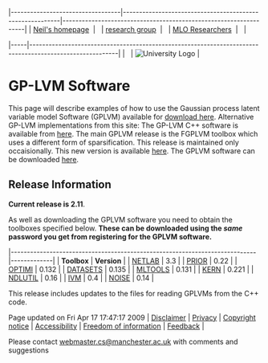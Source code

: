 |----------------------------------|----------------------------------------------------------|------------------------------------------------------------------|
| [Neil's homepage](/~neill/)  |   | [research group](http://intranet.cs.man.ac.uk/mlo/)  |   | [MLO Researchers](http://intranet.cs.man.ac.uk/mlo/people/)  |   |

|-----|---------------------------------------------------------------------------------------------------------|
|     | ![University Logo](http://www.cs.manchester.ac.uk/ai/pictures/icons/est1824.gif "Manchester Est. 1824") |

GP-LVM Software
===============

This page will describe examples of how to use the Gaussian process latent variable model Software (GPLVM) available for [download here](http://www.cs.man.ac.uk/neill-bin/software/downloadForm.cgi?toolbox=gplvm). Alternative GP-LVM implementations from this site: The GP-LVM C++ software is available from [here](http://www.cs.man.ac.uk/~neill/gplvmcpp/). The main GPLVM release is the FGPLVM toolbox which uses a different form of sparsification. This release is maintained only occaisionally. This new version is available [here](http://www.cs.man.ac.uk/~neill/fgplvm/).
The GPLVM software can be downloaded [here](http://www.cs.man.ac.uk/neill-bin/software/downloadForm.cgi?toolbox=gplvm).

Release Information
-------------------

**Current release is 2.11**.

As well as downloading the GPLVM software you need to obtain the toolboxes specified below. **These can be downloaded using the *same* password you get from registering for the GPLVM software.**

|----------------------------------------------------------------------------|-------------|
| **Toolbox**                                                                | **Version** |
| [NETLAB](http://www.cs.man.ac.uk/~neill/netlab/downloadFiles/vrs3p3)       | 3.3         |
| [PRIOR](http://www.cs.man.ac.uk/~neill/prior/downloadFiles/vrs0p22)        | 0.22        |
| [OPTIMI](http://www.cs.man.ac.uk/~neill/optimi/downloadFiles/vrs0p132)     | 0.132       |
| [DATASETS](http://www.cs.man.ac.uk/~neill/datasets/downloadFiles/vrs0p135) | 0.135       |
| [MLTOOLS](http://www.cs.man.ac.uk/~neill/mltools/downloadFiles/vrs0p131)   | 0.131       |
| [KERN](http://www.cs.man.ac.uk/~neill/kern/downloadFiles/vrs0p221)         | 0.221       |
| [NDLUTIL](http://www.cs.man.ac.uk/~neill/ndlutil/downloadFiles/vrs0p16)    | 0.16        |
| [IVM](http://www.cs.man.ac.uk/~neill/ivm/downloadFiles/vrs0p4)             | 0.4         |
| [NOISE](http://www.cs.man.ac.uk/~neill/noise/downloadFiles/vrs0p14)        | 0.14        |

This release includes updates to the files for reading GPLVMs from the C++ code.

Page updated on Fri Apr 17 17:47:17 2009
| [Disclaimer](http://www.manchester.ac.uk/aboutus/documents/disclaimer/ "Disclaimer") | [Privacy](http://www.manchester.ac.uk/aboutus/documents/privacy/ "Privacy") | [Copyright notice](http://www.manchester.ac.uk/aboutus/documents/copyright/ "Copyright Notice") | [Accessibility](http://www.manchester.ac.uk/aboutus/documents/accessibility/ "Accessibility") | [Freedom of information](http://www.manchester.ac.uk/aboutus/documents/foi/ "Freedom of information") | [Feedback](http://www.manchester.ac.uk/aboutus/contact/feedback/ "Feedback") |

Please contact <webmaster.cs@manchester.ac.uk> with comments and suggestions


